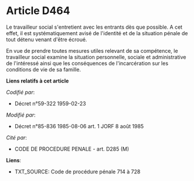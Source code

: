# Article D464

Le travailleur social s'entretient avec les entrants dès que possible. A cet effet, il est systématiquement avisé de
l'identité et de la situation pénale de tout détenu venant d'être écroué.

En vue de prendre toutes mesures utiles relevant de sa compétence, le travailleur social examine la situation personnelle,
sociale et administrative de l'intéressé ainsi que les conséquences de l'incarcération sur les conditions de vie de sa
famille.

**Liens relatifs à cet article**

_Codifié par_:

  - Décret n°59-322 1959-02-23

_Modifié par_:

  - Décret n°85-836 1985-08-06 art. 1 JORF 8 août 1985

_Cité par_:

  - CODE DE PROCEDURE PENALE - art. D285 (M)

**Liens**:

  - TXT_SOURCE: Code de procédure pénale 714 à 728

